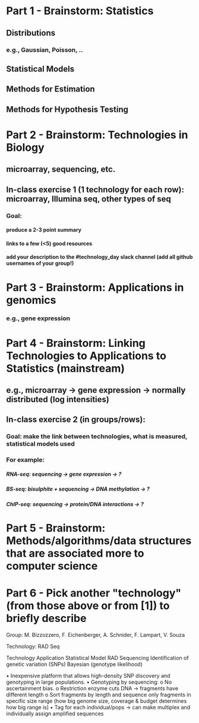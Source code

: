 
# Part 1 - Brainstorm: Statistics

## Distributions
### e.g., Gaussian, Poisson, ..

## Statistical Models
## Methods for Estimation
## Methods for Hypothesis Testing

# Part 2 - Brainstorm: Technologies in Biology

## microarray, sequencing, etc.

## In-class exercise 1 (1 technology for each row): microarray, Illumina seq, other types of seq

### Goal: 
#### produce a 2-3 point summary
#### links to a few (<5) good resources
#### add your description to the #technology_day slack channel (add all github usernames of your group!)

# Part 3 - Brainstorm: Applications in genomics 

### e.g., gene expression

# Part 4 - Brainstorm: Linking Technologies to Applications to Statistics (mainstream)

## e.g., microarray -> gene expression -> normally distributed (log intensities)

## In-class exercise 2 (in groups/rows): 
### Goal: make the link between technologies, what is measured, statistical models used
### For example:
##### RNA-seq: sequencing -> gene expression -> ?
##### BS-seq: bisulphite + sequencing -> DNA methylation -> ?
##### ChIP-seq: sequencing -> protein/DNA interactions -> ?


# Part 5 - Brainstorm: Methods/algorithms/data structures that are associated more to computer science

# Part 6 - Pick another "technology" (from those above or from [1]) to briefly describe

Group: M. Bizzozzero, F. Eichenberger, A. Schnider, F. Lampart, V. Souza

Technology: RAD Seq

Technology		  Application		                              Statistical Model
RAD Sequencing	Identification of genetic variation (SNPs)	Bayesian (genotype likelihood)

•	Inexpensive platform that allows high-density SNP discovery and genotyping in large populations. 
•	Genotyping by sequencing:
o	No ascertainment bias. 
o	Restriction enzyme cuts DNA -> fragments have different length
o	Sort fragments by length and sequence only fragments in specific size range (how big genome size, coverage & budget determines how big range is)
•	Tag for each individual/pops -> can make multiplex and individually assign amplified sequences



